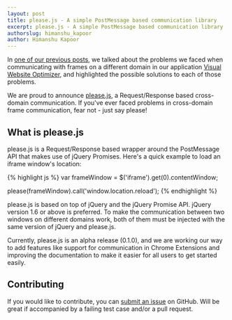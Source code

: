```yaml
---
layout: post
title: please.js - A simple PostMessage based communication library
excerpt: please.js - A simple PostMessage based communication library
authorslug: himanshu_kapoor
author: Himanshu Kapoor
---
```


In [one of our previous posts](http://engineering.wingify.com/posts/jquery-promises-with-postmessage/), we talked about the problems we faced when communicating with frames on a different domain in our application [Visual Website Optimizer](https://visualwebsiteoptimizer.com/), and highlighted the possible solutions to each of those problems.

We are proud to announce [please.js](https://github.com/wingify/please.js), a Request/Response based cross-domain communication. If you've ever faced problems in cross-domain frame communication, fear not - just say please!

## What is please.js

please.js is a Request/Response based wrapper around the PostMessage API that makes use of jQuery Promises. Here's a quick example to load an iframe window's location:

{% highlight js %}
var frameWindow = $('iframe').get(0).contentWindow;

please(frameWindow).call('window.location.reload');
{% endhighlight %}

please.js is based on top of jQuery and the jQuery Promise API. jQuery version 1.6 or above is preferred. To make the communication between two windows on different domains work, both of them must be injected with the same version of jQuery and please.js.

Currently, please.js is an alpha release (0.1.0), and we are working our way to add features like support for communication in Chrome Extensions and improving the documentation to make it easier for all users to get started easily.

## Contributing

If you would like to contribute, you can [submit an issue](https://github.com/wingify/please.js/issues) on GitHub. Will be great if accompanied by a failing test case and/or a pull request.

